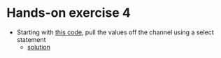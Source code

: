 # Hands-on exercise 4

* Starting with [this code](https://play.golang.org/p/MvL6uamrJP), pull the values off the channel using a select statement
  * [solution](https://play.golang.org/p/FulKBY5JNj)
